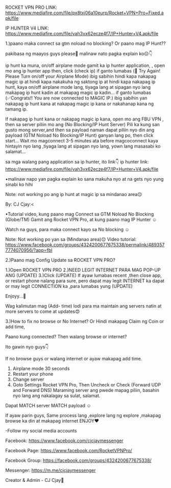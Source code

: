 ROCKET VPN PRO LINK: https://www.mediafire.com/file/px8txj06a10eurp/Rocket+VPN+Pro+Fixed.apk/file

IP HUNTER V4 LINK: https://www.mediafire.com/file/vah3vx62ecze4f7/IP+Hunter+V4.apk/file

1.)paano maka connect sa gtm noload no blocking? Or paano mag IP Hunt??

pakibasa ng maayos guys please🙏 malinaw nato pagka explain ko😔👇

ip hunt ka muna, on/off airplane mode
gamit ka ip hunter application, , open mo ang ip hunter app then, click (check ip) if ganto lumabas (🚫 Try Again! Please Turn on/off your Airplane Mode) ibig sabihin hindi kapa nakapag magic ip at hindi kapa nakakuha ng saktong ip at hindi kapa nakapag ip hunt, kaya on/off airplane mode lang, tiyaga lang at sipagan nyo lang makapag ip hunt kadin at makapag magic ip kadin...
if ganto lumabas (✅Congrats!! You are now connected to MAGIC IP.) ibig sabihin yan nakapag ip hunt kana at nakapag magic ip kana or nakahanap kana ng tamang ip.

If nakapag ip hunt kana or nakapag magic ip kana, open mo ang FBU VPN , then sa server piliin mo ang (No Blocking/IP Hunt Server) Pili ka kung san gusto mong server,and then sa payload naman dapat piliin nyo din ang payload (GTM Noload No Blocking/IP Hunt) ganyan lang po, then click start...
Wait mo magconnect 3-5 minutes ata before magcoconnect kaya hintayin nyo lang ,tiyaga lang at sipagan nyo lang, yown lang masasabi ko salamat...

sa mga walang pang application sa ip hunter, ito link👇
ip hunter link: https://www.mediafire.com/file/vah3vx62ecze4f7/IP+Hunter+V4.apk/file


•malinaw napo yan pagka explain ko sana makuha nyo at na gets nyo yung sinabi ko hihi


Note: not working po ang ip hunt at magic ip sa mindanao area😔 

By: CJ Cjay:<

•Tutorial video, kung paano mag Connect sa GTM Noload No Blocking (Globe/TM) Gamit ang Rocket VPN Pro, at kung paano mag IP Hunter ☺️

Watch na guys, para maka connect kayo sa No blocking ☺️


Note: Not working po yan sa (Mindanao area)😔
Video tutorial: https://www.facebook.com/groups/4324200677675338/permalink/4893577774070956/?app=fbl


2.)Paano mag Config Update sa ROCKET VPN PRO?

1.)Open ROCKET VPN PRO
2.)NEED LEGIT INTERNET PARA MAG POP-UP ANG (UPDATE)
3.)Click (UPDATE)
If ayaw lumabas recent ,then close app, or restart phone nalang para sure, pero dapat may legit INTERNET ka dapat or may legit CONNECTION ka ,para lumabas yung (UPDATE)

Enjoyy...💚

Wag kalimutan mag (Add- time) lodi para ma maintain ang servers natin at more servers to come at updates😍


3.)How to fix no browse or No Internet? Or Hindi makapag Claim ng Coin or add time,

Paano kung connected? Then walang browse or internet?

Ito gawin nyo guys👇

If no browse guys or walang internet or ayaw makapag add time.

1. Airplane mode 30 seconds
2. Restart your phone
3. Change server
4. Goto Settings Rocket VPN Pro, Then Uncheck or Check (Forward UDP and Forward DNS)
Maraming server ang pwede mapag piliin, basahin nyo lang ang nakalagay sa sulat, salamat.

Dapat MATCH server MATCH payload ☺️

If ayaw parin guys, Same process lang ,explore lang ng explore ,makapag browse ka din at makapag internet ENJOY♥️


-Follow my social media accounts

Facebook: https://www.facebook.com/cjcjaymessenger

Facebook Page:
https://www.facebook.com/RocketVPNPro/

Facebook Group: https://facebook.com/groups/4324200677675338/

Messenger: https://m.me/cjcjaymessenger


Creator & Admin - CJ Cjay💚
